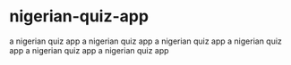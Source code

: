 # nigerian-quiz-app
a nigerian quiz app
a nigerian quiz app
a nigerian quiz app
a nigerian quiz app
a nigerian quiz app
a nigerian quiz app
